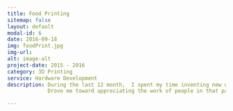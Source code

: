 ```yaml
---
title: Food Printing
sitemap: false
layout: default
modal-id: 6
date: 2016-09-18
img: foodPrint.jpg
img-url:
alt: image-alt
project-date: 2015 - 2016
category: 3D Printing
service: Hardware Development
description: During the last 12 month,  I spent my time inventing new ways for 3d food printing. While doing this, I gained very interesting insides on mass food manufacturing and the state of the art food ingredients technology. My personal impression could be phrased as "it is very technical, but it is still very much food". Also understanding the level of quality of our alimentation, here in the somewhat developed world.
             Drove me toward appreciating the work of people in that particular field way more than I did before.

---
```

